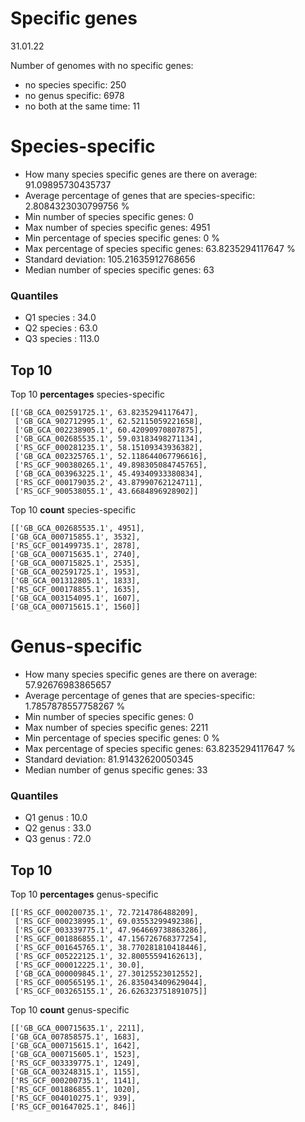 # Specific genes
31.01.22

Number of genomes with no specific genes:
* no species specific: 250
* no genus specific: 6978
* no both at the same time: 11


# Species-specific

* How many species specific genes are there on average: 91.09895730435737 
* Average percentage of genes that are species-specific: 2.8084323030799756 %
* Min number of species specific genes: 0 
* Max number of species specific genes: 4951 
* Min percentage of species specific genes: 0 %
* Max percentage of species specific genes: 63.8235294117647 %
* Standard deviation: 105.21635912768656
* Median number of species specific genes: 63
  
### Quantiles

* Q1 species :  34.0
* Q2 species :  63.0
* Q3 species :  113.0

## Top 10

Top 10 **percentages** species-specific
```
[['GB_GCA_002591725.1', 63.8235294117647],
 ['GB_GCA_902712995.1', 62.52115059221658],
 ['GB_GCA_002238905.1', 60.42090970807875],
 ['GB_GCA_002685535.1', 59.03183498271134],
 ['RS_GCF_000281235.1', 58.15109343936382],
 ['GB_GCA_002325765.1', 52.118644067796616],
 ['RS_GCF_900380265.1', 49.898305084745765],
 ['GB_GCA_003963225.1', 45.49340933380834],
 ['RS_GCF_000179035.2', 43.87990762124711],
 ['RS_GCF_900538055.1', 43.6684896928902]]
 ```

 Top 10 **count** species-specific
 ```
[['GB_GCA_002685535.1', 4951],
 ['GB_GCA_000715855.1', 3532],
 ['RS_GCF_001499735.1', 2878],
 ['GB_GCA_000715635.1', 2740],
 ['GB_GCA_000715825.1', 2535],
 ['GB_GCA_002591725.1', 1953],
 ['GB_GCA_001312805.1', 1833],
 ['RS_GCF_000178855.1', 1635],
 ['GB_GCA_003154095.1', 1607],
 ['GB_GCA_000715615.1', 1560]]
 ```



 # Genus-specific

* How many species specific genes are there on average: 57.92676983865657
* Average percentage of genes that are species-specific: 1.7857878557758267 %
* Min number of species specific genes: 0 
* Max number of species specific genes: 2211 
* Min percentage of species specific genes: 0 %
* Max percentage of species specific genes: 63.8235294117647 %
* Standard deviation: 81.91432620050345
* Median number of genus specific genes: 33

### Quantiles

* Q1 genus :  10.0
* Q2 genus :  33.0
* Q3 genus :  72.0


## Top 10


Top 10 **percentages** genus-specific
```
[['RS_GCF_000200735.1', 72.7214786488209],
 ['RS_GCF_000238995.1', 69.03553299492386],
 ['RS_GCF_003339775.1', 47.964669738863286],
 ['RS_GCF_001886855.1', 47.156726768377254],
 ['RS_GCF_001645765.1', 38.770281810418446],
 ['RS_GCF_005222125.1', 32.80055594162613],
 ['RS_GCF_000012225.1', 30.0],
 ['GB_GCA_000009845.1', 27.30125523012552],
 ['RS_GCF_000565195.1', 26.835043409629044],
 ['RS_GCF_003265155.1', 26.626323751891075]]
 ```

 Top 10 **count** genus-specific
 ```
[['GB_GCA_000715635.1', 2211],
 ['GB_GCA_007858575.1', 1683],
 ['GB_GCA_000715615.1', 1642],
 ['GB_GCA_000715605.1', 1523],
 ['RS_GCF_003339775.1', 1249],
 ['GB_GCA_003248315.1', 1155],
 ['RS_GCF_000200735.1', 1141],
 ['RS_GCF_001886855.1', 1020],
 ['RS_GCF_004010275.1', 939],
 ['RS_GCF_001647025.1', 846]]
 ```